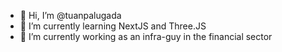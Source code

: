 - 👋 Hi, I’m @tuanpalugada
- 🌱 I’m currently learning NextJS and Three.JS
- 👀 I’m currently working as an infra-guy in the financial sector

<!---
tuanpalugada/tuanpalugada is a ✨ special ✨ repository because its `README.md` (this file) appears on your GitHub profile.
You can click the Preview link to take a look at your changes.
--->
